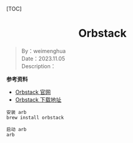 [TOC]

<h1 align="center">Orbstack</h1>

> By：weimenghua  
> Date：2023.11.05  
> Description：  

**参考资料**  
- [Orbstack 官网](https://orbstack.dev/)
- [Orbstack 下载地址](https://orbstack.dev/download)

```
安装 arb
brew install orbstack

启动 arb
arb
```
